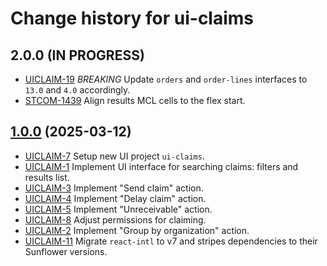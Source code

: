 # Change history for ui-claims

## 2.0.0 (IN PROGRESS)

* [UICLAIM-19](https://issues.folio.org/browse/UICLAIM-19) *BREAKING* Update `orders` and `order-lines` interfaces to `13.0` and `4.0` accordingly.
* [STCOM-1439](https://issues.folio.org/browse/STCOM-1439) Align results MCL cells to the flex start.

## [1.0.0](https://github.com/folio-org/ui-claims/tree/v1.0.0) (2025-03-12)

* [UICLAIM-7](https://issues.folio.org/browse/UICLAIM-7) Setup new UI project `ui-claims`.
* [UICLAIM-1](https://issues.folio.org/browse/UICLAIM-1) Implement UI interface for searching claims: filters and results list.
* [UICLAIM-3](https://folio-org.atlassian.net/browse/UICLAIM-3) Implement "Send claim" action.
* [UICLAIM-4](https://folio-org.atlassian.net/browse/UICLAIM-4) Implement "Delay claim" action.
* [UICLAIM-5](https://folio-org.atlassian.net/browse/UICLAIM-5) Implement "Unreceivable" action.
* [UICLAIM-8](https://folio-org.atlassian.net/browse/UICLAIM-8) Adjust permissions for claiming.
* [UICLAIM-2](https://folio-org.atlassian.net/browse/UICLAIM-2) Implement "Group by organization" action.
* [UICLAIM-11](https://folio-org.atlassian.net/browse/UICLAIM-11) Migrate `react-intl` to v7 and stripes dependencies to their Sunflower versions.
